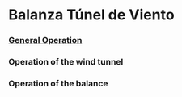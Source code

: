# Balanza Túnel de Viento

### [General Operation](https://github.com/fluidodinamica/balance_tunel_de_viento/blob/main/General%20Operation.md)
### Operation of the wind tunnel
### Operation of the balance
